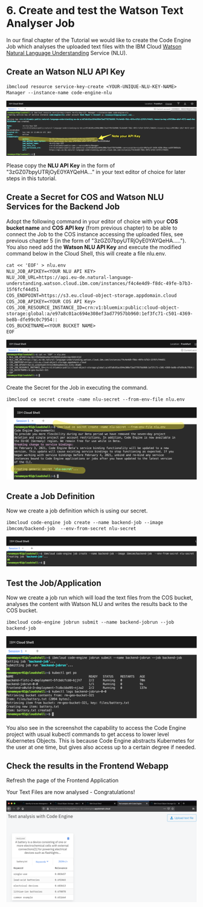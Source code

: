 # 6. Create and test the Watson Text Analyser Job

In our final chapter of the Tutorial we would like to create the Code Engine Job which analyses the uploaded text files with the IBM Cloud [Watson Natural Language Understanding](https://www.ibm.com/cloud/watson-natural-language-understanding) Service \(NLU\).

## Create an Watson NLU API Key

```text
ibmcloud resource service-key-create <YOUR-UNIQUE-NLU-KEY-NAME> Manager --instance-name code-engine-nlu
```

![](.gitbook/assets/image%20%2827%29.png)

Please copy the **NLU API Key** in the form of "3zGZ07bpyUTRjOyE0YAYQeHA..." in your text editor of choice for later steps in this tutorial.

## Create a Secret for COS and Watson NLU Services for the Backend Job

Adopt the following command in your editor of choice with your **COS** **bucket name** and **COS** **API key** \(from previous chapter\) to be able to connect the Job to the COS instance accessing the uploaded files, see previous chapter 5 \(in the form of "3zGZ07bpyUTRjOyE0YAYQeHA....."\). You also need add the **Watson NLU API Key** and execute the modified command below in the Cloud Shell, this will create a file nlu.env.

```text
cat << 'EOF' > nlu.env
NLU_JOB_APIKEY=<YOUR NLU API KEY>
NLU_JOB_URL=https://api.eu-de.natural-language-understanding.watson.cloud.ibm.com/instances/f4c4e4d9-f8dc-49fe-b7b3-15f6fcf44d51
COS_ENDPOINT=https://s3.eu.cloud-object-storage.appdomain.cloud
COS_JOB_APIKEY=<YOUR COS API Key>
COS_JOB_RESOURCE_INSTANCE_ID=crn:v1:bluemix:public:cloud-object-storage:global:a/e97a8c01ac694e308ef3ad77957bb960:1ef3fc71-c501-4369-be8b-dfe99c0c7954::
COS_BUCKETNAME=<YOUR BUCKET NAME>
EOF
```

![](.gitbook/assets/image%20%2828%29.png)

Create the Secret for the Job in executing the command.

```text
ibmcloud ce secret create -name nlu-secret --from-env-file nlu.env
```

![](.gitbook/assets/image%20%2823%29.png)

## Create a Job Definition

Now we create a job definition which is using our secret.

```text
ibmcloud code-engine job create --name backend-job --image ibmcom/backend-job  --env-from-secret nlu-secret
```

![](.gitbook/assets/image%20%2811%29.png)

## Test the Job/Application

Now we create a job run which will load the text files from the COS bucket, analyses the content with Watson NLU and writes the results back to the COS bucket.  

```text
ibmcloud code-engine jobrun submit --name backend-jobrun --job backend-job
```

![](.gitbook/assets/image%20%2833%29.png)

You also see in the screenshot the capability to access the Code Engine project with usual kubectl commands to get access to lower level Kubernetes Objects. This is because Code Engine abstracts Kubernetes for the user at one time, but gives also access up to a certain degree if needed.  

## Check the results in the Frontend Webapp

Refresh the page of the Frontend Application

Your Text Files are now analysed - Congratulations!

![](.gitbook/assets/image%20%2832%29.png)



